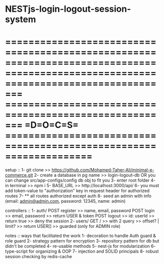 # NESTjs-login-logout-session-system

=====================================================================================================================================
======================================================= =D=O=C=S= ===================================================================
=====================================================================================================================================


setup ::
    1- git clone >> https://github.com/Mohamed-Taher-Ali/minimal-e-commerce.git
    2- create a database in pg name >> login-logout-db OR you can change src/app-configs/config db obj to fit you
    3- enter root folder
    4- in terminal >> npm i
    5- BASE_URL >> http://localhost:3000/api/
    6- you must add token-value to "authorization" key in request header for authorized routes
    7- ** all routes authorized except auth
    8- seed an admin with info (email: admin@admin.com, password: 12345, name: admin)


controllers ::
    1- auth/
        POST register >> name, email, password
        POST login >> email, password >> return USER & token
        POST logout >> id: userId >> return true >> deny the session
    2- users/
        GET / >> with 2 query >> offset? | limit? >> return USER[] >> guarded (only for ADMIN role)


notes ::
    ways that facilitated the work
        1- decoration to handle Auth guard & role guard
        2- strategy pattern for encryption
        3- repository pattern for db but didn't be completed
        4- re-usable methods
        5- nest-js for modularization
        6- type-script for organizing & OOP
        7- injection and SOLID principals
        8- robust session checking by redis-cache